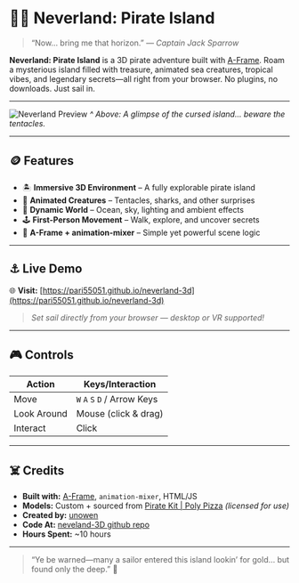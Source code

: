# 🏴‍☠️ Neverland: Pirate Island

> “Now... bring me that horizon.” — *Captain Jack Sparrow*

**Neverland: Pirate Island** is a 3D pirate adventure built with [A-Frame](https://aframe.io). Roam a mysterious island filled with treasure, animated sea creatures, tropical vibes, and legendary secrets—all right from your browser. No plugins, no downloads. Just sail in.

---

![Neverland Preview](screenshot.png)
*^ Above: A glimpse of the cursed island... beware the tentacles.*

---

## 🪙 Features

- 🏝️ **Immersive 3D Environment** – A fully explorable pirate island
- 🦑 **Animated Creatures** – Tentacles, sharks, and other surprises
- 🌅 **Dynamic World** – Ocean, sky, lighting and ambient effects
- 🕹️ **First-Person Movement** – Walk, explore, and uncover secrets
- 🧜 **A-Frame + animation-mixer** – Simple yet powerful scene logic

---

## ⚓ Live Demo

🌐 **Visit:** [https://pari55051.github.io/neverland-3d](https://pari55051.github.io/neverland-3d)

> _Set sail directly from your browser — desktop or VR supported!_

---

## 🎮 Controls

| Action      | Keys/Interaction     | 
|-------------|----------------------| 
| Move        | `W` `A` `S` `D` / Arrow Keys     | 
| Look Around | Mouse (click & drag) | 
| Interact    | Click    | 

---

## ☠️ Credits

- **Built with:** [A-Frame](https://aframe.io), `animation-mixer`, HTML/JS
- **Models:** Custom + sourced from [Pirate Kit | Poly Pizza](https://poly.pizza/bundle/Pirate-kit-0q5ulmIYqQ) *(licensed for use)*
- **Created by:** [unowen](https://github.com/pari5501)
- **Code At:** [neveland-3D github repo](https://github.com/Pari55051/neverland-3d)
- **Hours Spent:** ~10 hours

---

> “Ye be warned—many a sailor entered this island lookin’ for gold… but found only the deep.” 🌊
